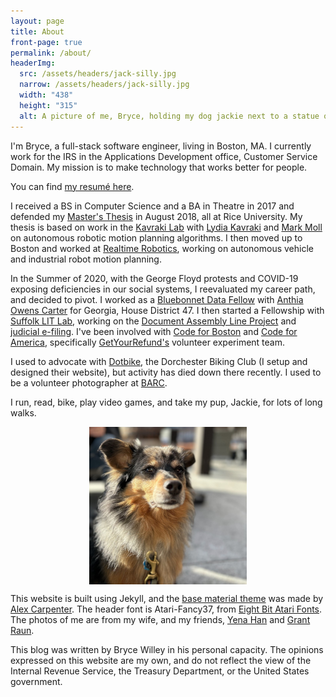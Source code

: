 ```yaml
---
layout: page
title: About
front-page: true
permalink: /about/
headerImg:
  src: /assets/headers/jack-silly.jpg
  narrow: /assets/headers/jack-silly.jpg
  width: "438"
  height: "315"
  alt: A picture of me, Bryce, holding my dog jackie next to a statue of a dog's head, all of us looking in the same direction
---
```


I'm Bryce, a full-stack software engineer, living in Boston, MA. I currently work for the IRS in the Applications Development office, Customer Service Domain.
My mission is to make technology that works better for people.

You can find [my resumé here](/assets/bryce_willey_resume.pdf).

I received a BS in Computer Science and a BA in Theatre in 2017 and defended my [Master's Thesis](/academic) in August 2018, all at Rice University.
My thesis is based on work in the [Kavraki Lab](http://www.kavrakilab.org/)
with [Lydia Kavraki](https://www.cs.rice.edu/~kavraki/) and [Mark Moll](https://www.cs.rice.edu/~mmoll/)
on autonomous robotic motion planning algorithms. I then moved up to Boston and worked at [Realtime Robotics](https://rtr.ai), working on autonomous vehicle and industrial robot motion planning.

In the Summer of 2020, with the George Floyd protests and COVID-19 exposing deficiencies in our social systems, I reevaluated my career path, and decided to pivot.
I worked as a [Bluebonnet Data Fellow](https://www.bluebonnetdata.org/) with [Anthia Owens Carter](https://ballotpedia.org/Anthia_Carter) for Georgia, House District 47.
I then started a Fellowship with [Suffolk LIT Lab](https://suffolklitlab.org), working on the [Document Assembly Line Project](https://suffolklitlab.org/doc-assembly-line/) and [judicial e-filing](https://github.com/SuffolkLITLab/EfileProxyServer).
I've been involved with [Code for Boston](https://www.codeforboston.org/) and [Code for America](https://www.codeforamerica.org/), specifically [GetYourRefund's](https://www.codeforamerica.org/programs/getyourrefund) volunteer experiment team.

I used to advocate with [Dotbike](http://dotbike.org), the Dorchester Biking Club (I setup and designed their website), but activity has died down there recently.
I used to be a volunteer photographer at [BARC](http://www.houstontx.gov/barc/).

I run, read, bike, play video games, and take my pup, Jackie, for lots of long walks.

<img src="/assets/jack-chad.jpg" alt="Jackie Boy. He is a brown and black small dog, with long fur and floppy ears. He's looking seriously into the camera, maybe thinking you could give him a little treat." style="width: 50%; display:block; margin-left:auto; margin-right:auto;"/>

This website is built using Jekyll, and the
[base material theme](https://github.com/alexcarpenter/material-jekyll-theme) was made by [Alex Carpenter](https://alexcarpenter.me/).
The header font is Atari-Fancy37, from [Eight Bit Atari Fonts](https://github.com/TheRobotFactory/EightBit-Atari-Fonts).
The photos of me are from my wife, and my friends, [Yena Han](https://yenahan.squarespace.com) and [Grant Raun](https://www.grantraun.com).

<a id="dontsueme"></a>This blog was written by Bryce Willey in his personal capacity. The opinions expressed on this website are my own, and do not reflect the view of the Internal Revenue Service, the Treasury Department, or the United States government.

<!-- This disclaimer is based on the NIH disclaimer: https://ethics.od.nih.gov/using-disclaimer -->